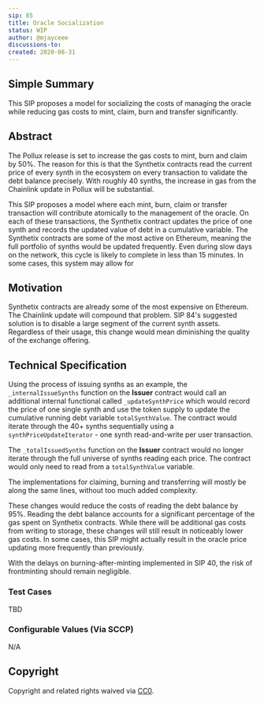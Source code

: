 ```yaml
---
sip: 85
title: Oracle Socialization
status: WIP
author: @mjayceee
discussions-to: 
created: 2020-08-31
---
```


## Simple Summary

This SIP proposes a model for socializing the costs of managing the oracle while reducing gas costs to mint, claim, burn and transfer significantly. 

## Abstract

The Pollux release is set to increase the gas costs to mint, burn and claim by 50%. The reason for this is that the Synthetix contracts read the current price of every synth in the ecosystem on every transaction to validate the debt balance precisely. With roughly 40 synths, the increase in gas from the Chainlink update in Pollux will be substantial. 

This SIP proposes a model where each mint, burn, claim or transfer transaction will contribute atomically to the management of the oracle. On each of these transactions, the Synthetix contract updates the price of one synth and records the updated value of debt in a cumulative variable. The Synthetix contracts are some of the most active on Ethereum, meaning the full portfolio of synths would be updated frequently. Even during slow days on the network, this cycle is likely to complete in less than 15 minutes. In some cases, this system may allow for 

## Motivation
Synthetix contracts are already some of the most expensive on Ethereum. The Chainlink update will compound that problem. SIP 84's suggested solution is to disable a large segment of the current synth assets. Regardless of their usage, this change would mean diminishing the quality of the exchange offering. 

## Technical Specification

Using the process of issuing synths as an example, the `_internalIssueSynths` function on the **Issuer** contract would call an additional internal functional called `_updateSynthPrice` which would record the price of one single synth and use the token supply to update the cumulative running debt variable `totalSynthValue`. The contract would iterate through the 40+ synths sequentially using a `synthPriceUpdateIterator` - one synth read-and-write per user transaction. 

The `_totalIssuedSynths` function on the **Issuer** contract would no longer iterate through the full universe of synths reading each price. The contract would only need to read from a `totalSynthValue` variable. 

The implementations for claiming, burning and transferring will mostly be along the same lines, without too much added complexity.

These changes would reduce the costs of reading the debt balance by 95%. Reading the debt balance accounts for a significant percentage of the gas spent on Synthetix contracts. While there will be additional gas costs from writing to storage, these changes will still result in noticeably lower gas costs. In some cases, this SIP might actually result in the oracle price updating more frequently than previously.

With the delays on burning-after-minting implemented in SIP 40, the risk of frontminting should remain negligible.


### Test Cases

<!--Test cases for an implementation are mandatory for SIPs but can be included with the implementation..-->

TBD

### Configurable Values (Via SCCP)

<!--Please list all values configurable via SCCP under this implementation.-->

N/A

## Copyright

Copyright and related rights waived via [CC0](https://creativecommons.org/publicdomain/zero/1.0/).